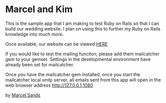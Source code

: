 # Marcel and Kim

This is the sample app that I am making to test Ruby on Rails so that I can build our wedding website.
I plan on using this to further my Ruby on Rails knowledge into much more.

Once available, our website can be viewed [*HERE*](http://www.marcelandkim.com)

If you would like to test the mailing funciton, please add them mailcatcher gem to your gemset.  Settings in the developmental environment have already been set for mailcatcher.

Once you have the mailcatcher gem installed, once you start the mailcatcher local smtp server, all emails sent from this app will open in the web browser address http://127.0.0.1:1080

by [Marcel Sands](mailto:"marcel.sands84@gmail.com")

